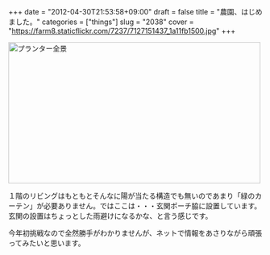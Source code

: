 +++
date = "2012-04-30T21:53:58+09:00"
draft = false
title = "農園、はじめました。"
categories = ["things"]
slug = "2038"
cover = "https://farm8.staticflickr.com/7237/7127151437_1a11fb1500.jpg"
+++

<a href="https://www.flickr.com/photos/keruru/7127151437/" title="プランター全景 by けるる, on Flickr"><img src="https://farm8.staticflickr.com/7237/7127151437_1a11fb1500.jpg" width="500" height="281" alt="プランター全景"/></a>

１階のリビングはもともとそんなに陽が当たる構造でも無いのであまり「緑のカーテン」が必要ありません。ではここは・・・玄関ポーチ脇に設置しています。玄関の設置はちょっとした雨避けになるかな、と言う感じです。

今年初挑戦なので全然勝手がわかりませんが、ネットで情報をあさりながら頑張ってみたいと思います。

